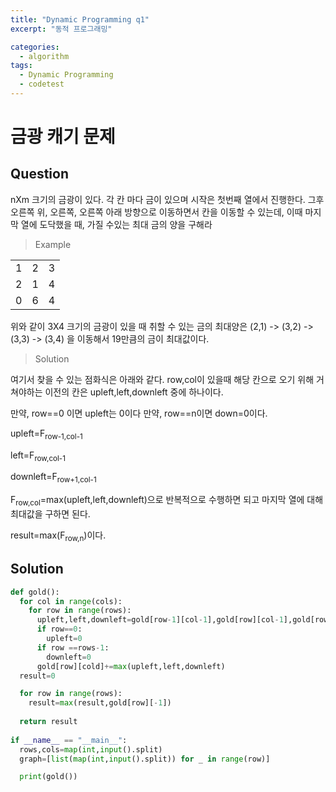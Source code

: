 ```yaml
---
title: "Dynamic Programming q1"
excerpt: "동적 프로그래밍"

categories:
  - algorithm
tags:
  - Dynamic Programming
  - codetest
---
```

# 금광 캐기 문제
## Question
nXm 크기의 금광이 있다. 각 칸 마다 금이 있으며 시작은 첫번째 열에서 진행한다. 그후 오른쪽 위, 오른쪽, 오른쪽 아래 방향으로 이동하면서 칸을 이동할 수 있는데, 이때 마지막 열에 도닥했을 때, 가질 수있는 최대 금의 양을 구해라

>Example

||||
|--|--|--|
|1|2|3|2|
|2|1|4|1|
|0|6|4|7|

위와 같이 3X4 크기의 금광이 있을 때 취할 수 있는 금의 최대양은 (2,1) -> (3,2) -> (3,3) -> (3,4) 을 이동해서 19만큼의 금이 최대값이다.

>Solution 

여기서 찾을 수 있는 점화식은 아래와 같다.
row,col이 있을때
해당 칸으로 오기 위해 거쳐야하는 이전의 칸은 upleft,left,downleft 중에 하나이다.

만약, row==0 이면
upleft는 0이다
만약, row==n이면
down=0이다.

upleft=F<sub>row-1,col-1</sub>

left=F<sub>row,col-1</sub>

downleft=F<sub>row+1,col-1</sub>

F<sub>row,col</sub>=max(upleft,left,downleft)으로 반복적으로 수행하면 되고 마지막 열에 대해 최대값을 구하면 된다.

result=max(F<sub>row,n</sub>)이다.

## Solution

```python
def gold():
  for col in range(cols):
    for row in range(rows):
      upleft,left,downleft=gold[row-1][col-1],gold[row][col-1],gold[row+1][col-1]
      if row==0:
        upleft=0
      if row ==rows-1:
        downleft=0
      gold[row][cold]+=max(upleft,left,downleft)
  result=0

  for row in range(rows):
    result=max(result,gold[row][-1])
    
  return result
    
if __name__ == "__main__":
  rows,cols=map(int,input().split)
  graph=[list(map(int,input().split)) for _ in range(row)]

  print(gold())
```
